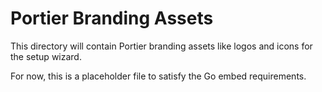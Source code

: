 # Portier Branding Assets

This directory will contain Portier branding assets like logos and icons for the setup wizard.

For now, this is a placeholder file to satisfy the Go embed requirements.